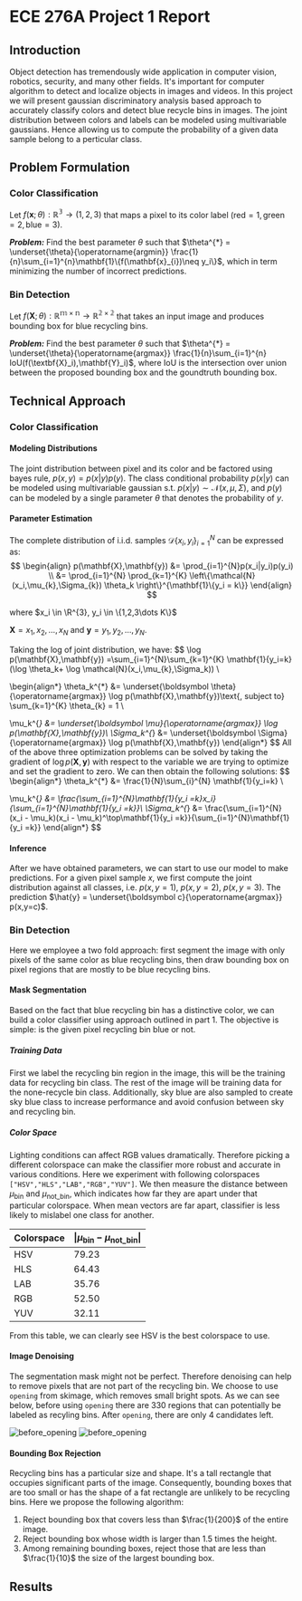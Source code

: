 # ECE 276A Project 1 Report

## Introduction

Object detection has tremendously wide application in computer vision, robotics, security, and many other fields. It's important for computer algorithm to detect and localize objects in images and videos. In this project we will present gaussian discriminatory analysis based approach to accurately classify colors and detect blue recycle bins in images. The joint distribution between colors and labels can be modeled using multivariable gaussians. Hence allowing us to compute the probability of a given data sample belong to a perticular class.

## Problem Formulation

### Color Classification

Let $f(\textbf{x};\theta): \mathbb{R^3}  \rightarrow (1,2,3)$  that maps a pixel to its color label ($\text{red}=1,\text{green}=2,\text{blue}=3$).

_**Problem:**_ Find the best parameter $\theta$ such that $\theta^{*} = \underset{\theta}{\operatorname{argmin}} \frac{1}{n}\sum_{i=1}^{n}\mathbf{1}\{f(\mathbf{x}_{i})\neq y_i\}$, which in term minimizing the number of incorrect predictions.

### Bin Detection

Let $f(\textbf{X};\theta): \mathbb{R^{m \times n}}  \rightarrow \mathbb{R^{2 \times 2}}$ that takes an input image and produces bounding box for blue recycling bins.

_**Problem:**_  Find the best parameter $\theta$ such that $\theta^{*} = \underset{\theta}{\operatorname{argmax}} \frac{1}{n}\sum_{i=1}^{n} IoU(f(\textbf{X}_i),\mathbf{Y}_i)$, where IoU is the intersection over union between the proposed bounding box and the goundtruth bounding box.

## Technical Approach

### Color Classification

#### Modeling Distributions

The joint distribution between pixel and its color and be factored using bayes rule, $p(x,y)=p(x|y)p(y).$ The class conditional probability $p(x|y)$ can be modeled using multivariable gaussian s.t. $p(x|y)\sim \mathcal{N}(x,\mu,\Sigma)$, and $p(y)$ can be modeled by a single parameter $\theta$ that denotes the probability of $y$. 

#### Parameter Estimation

The complete distribution of i.i.d. samples $\mathcal{D}\{x_{i},y_{i}\}_{i=1}^{N}$ can be expressed as:
$$
\begin{align}
p(\mathbf{X},\mathbf{y}) &= \prod_{i=1}^{N}p(x_i|y_i)p(y_i) \\
                                     &= \prod_{i=1}^{N} \prod_{k=1}^{K} \left\{\mathcal{N}(x_i,\mu_{k},\Sigma_{k}) \theta_k \right\}^{\mathbf{1}\{y_i = k\}}                         
\end{align}
$$

where $x_i \in \R^{3}, y_i \in \{1,2,3\dots K\}$

$\mathbf{X} = x_1, x_2,\dots,x_N$ and $\mathbf{y} = y_1,y_2,\dots, y_N$.

Taking the log of joint distribution, we have:
$$
\log p(\mathbf{X},\mathbf{y}) =\sum_{i=1}^{N}\sum_{k=1}^{K} \mathbf{1}\{y_i=k\}(\log \theta_k+ \log \mathcal{N}(x_i,\mu_{k},\Sigma_k)) \\

\begin{align*} 
\theta_k^{*} &=  \underset{\boldsymbol \theta}{\operatorname{argmax}} \log p(\mathbf{X},\mathbf{y})\text{, subject to} \sum_{k=1}^{K} \theta_{k} = 1 \\

\mu_k^{*} &=  \underset{\boldsymbol \mu}{\operatorname{argmax}} \log p(\mathbf{X},\mathbf{y})\\
\Sigma_k^{*} &=  \underset{\boldsymbol \Sigma}{\operatorname{argmax}} \log p(\mathbf{X},\mathbf{y})
\end{align*}
$$
All of the above three optimization problems can be solved by taking the gradient of $\log p(\mathbf{X},\mathbf{y})$ with respect to the variable we are trying to optimize and set the gradient to zero. We can then obtain the following solutions:
$$
\begin{align*} 
\theta_k^{*} &= \frac{1}{N}\sum_{i}^{N} \mathbf{1}\{y_i=k\} \\

\mu_k^{*} &=  \frac{\sum_{i=1}^{N}\mathbf{1}\{y_i =k\}x_i}{\sum_{i=1}^{N}\mathbf{1}\{y_i =k\}}\\
\Sigma_k^{*} &=  \frac{\sum_{i=1}^{N}(x_i - \mu_k)(x_i - \mu_k)^\top\mathbf{1}\{y_i =k\}}{\sum_{i=1}^{N}\mathbf{1}\{y_i =k\}}
\end{align*}
$$

#### Inference

After we have obtained parameters, we can start to use our model to make predictions. For a given pixel sample $x$, we first compute the joint distribution against all classes, i.e. $p(x,y=1)$, $p(x,y=2)$, $p(x,y=3)$. The prediction $\hat{y} = \underset{\boldsymbol c}{\operatorname{argmax}} p(x,y=c)$.

### Bin Detection

Here we employee a two fold approach: first segment the image with only pixels of the same color as blue recycling bins, then draw bounding box on pixel regions that are mostly to be blue recycling bins.

#### Mask Segmentation

Based on the fact that blue recycling bin has a distinctive color, we can build a color classifier using approach outlined in part 1. The objective is simple: is the given pixel recycling bin blue or not. 

##### Training Data

First we label the recycling bin region in the image, this will be the training data for recycling bin class. The rest of the image will be training data for the none-recycle bin class. Additionally, sky blue are also sampled to create sky blue class to increase performance and avoid confusion between sky and recycling bin.

##### Color Space

Lighting conditions can affect RGB values dramatically. Therefore picking a different colorspace can make the classifier more robust and accurate in various conditions. Here we experiment with following colorspaces `["HSV","HLS","LAB","RGB","YUV"]`. We then measure the distance between $\mu_{\text{bin}}$ and $\mu_{\text{not_bin}}$, which indicates how far they are apart under that particular colorspace. When mean vectors are far apart, classifier is less likely to mislabel one class for another. 

|   Colorspace   | $\|\mu_{\text{bin}} - \mu_{\text{not_bin}}\|$  |
| ---- | ---- |
|   HSV   |  79.23    |
|   HLS   |   64.43   |
|   LAB   |   35.76   |
|   RGB   |   52.50   |
|   YUV   |   32.11   |

From this table, we can clearly see HSV is the best colorspace to use.

#### Image Denoising

The segmentation mask might not be perfect. Therefore denoising can help to remove pixels that are not part of the recycling bin. We choose to use `opening` from skimage, which removes small bright spots. As we can see below, before using `opening` there are 330 regions that can potentially be labeled as recyling bins. After `opening`, there are only 4 candidates left.

![before_opening](/Users/Charlie/Downloads/before_opening.png)
![before_opening](/Users/Charlie/Downloads/after_opening.png "title")

#### Bounding Box Rejection

Recycling bins has a particular size and shape. It's a tall rectangle that occupies significant parts of the image. Consequently, bounding boxes that are too small  or has the shape of a fat rectangle are unlikely to be recycling bins.  Here we propose the following algorithm:

1. Reject bounding box that covers less than $\frac{1}{200}$ of the entire image.
2. Reject bounding box whose width is larger than 1.5 times the height.
3. Among remaining bounding boxes, reject those that are less than $\frac{1}{10}$ the size of  the largest bounding box.

## Results












